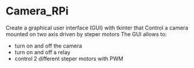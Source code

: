 # Camera_RPi

Create a graphical user interface (GUI) with tkinter that Control a camera mounted on two axis driven by steper motors
The GUI allows to:
- turn on and off the camera
- turn on and off a relay
- control 2 different steper motors with PWM
